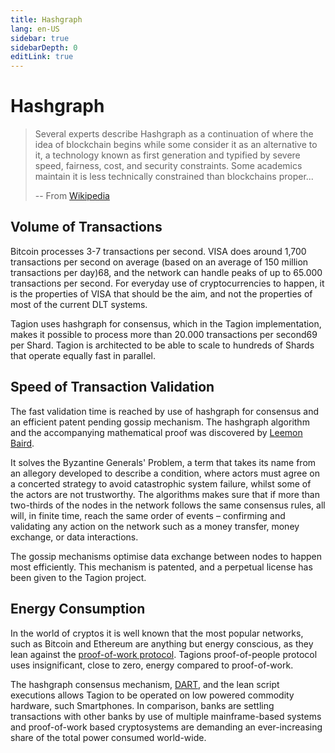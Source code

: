 ```yaml
---
title: Hashgraph
lang: en-US
sidebar: true
sidebarDepth: 0
editLink: true
---
```


# Hashgraph

>Several experts describe Hashgraph as a continuation of where the idea of blockchain begins while some consider it as an alternative to it, a technology known as first generation and typified by severe speed, fairness, cost, and security constraints. Some academics maintain it is less technically constrained than blockchains proper...
>
> -- From [Wikipedia](https://en.wikipedia.org/wiki/Hashgraph)

## Volume of Transactions

Bitcoin processes 3-7 transactions per second. VISA does around 1,700 transactions per second on average (based on an average of 150 million transactions per day)68, and the network can handle peaks of up to 65.000 transactions per second. For everyday use of cryptocurrencies to happen, it is the properties of VISA that should be the aim, and not the properties of most of the current DLT systems.

Tagion uses hashgraph for consensus, which in the Tagion implementation, makes it possible to process more than 20.000 transactions per second69 per Shard. Tagion is architected to be able to scale to hundreds of Shards that operate equally fast in parallel.

## Speed of Transaction Validation

The fast validation time is reached by use of hashgraph for consensus and an efficient patent pending gossip mechanism. The hashgraph algorithm and the accompanying mathematical proof was discovered by [Leemon Baird](http://www.leemon.com/).

It solves the Byzantine Generals' Problem, a term that takes its name from an allegory developed to describe a condition, where actors must agree on a concerted strategy to avoid catastrophic system failure, whilst some of the actors are not trustworthy.
The algorithms makes sure that if more than two-thirds of the nodes in the network follows the same consensus rules, all will, in finite time, reach the same order of events – confirming and validating any action on the network such as a money transfer, money exchange, or data interactions.

The gossip mechanisms optimise data exchange between nodes to happen most efficiently. This mechanism is patented, and a perpetual license has been given to the Tagion project.

## Energy Consumption

In the world of cryptos it is well known that the most popular networks, such as Bitcoin and Ethereum are anything but energy conscious, as they lean against the [proof-of-work protocol](https://cacm.acm.org/magazines/2018/7/229045-why-cryptocurrencies-use-so-much-energy-and-what-to-do-about-it/abstract). Tagions proof-of-people protocol uses insignificant, close to zero, energy compared to proof-of-work.

The hashgraph consensus mechanism, [DART](/wiki/synopsis/data-storage.html), and the lean script executions allows Tagion to be operated on low powered commodity hardware, such Smartphones. In comparison, banks are settling transactions with other banks by use of multiple mainframe-based systems and proof-of-work based cryptosystems are demanding an ever-increasing share of the total power consumed world-wide.
